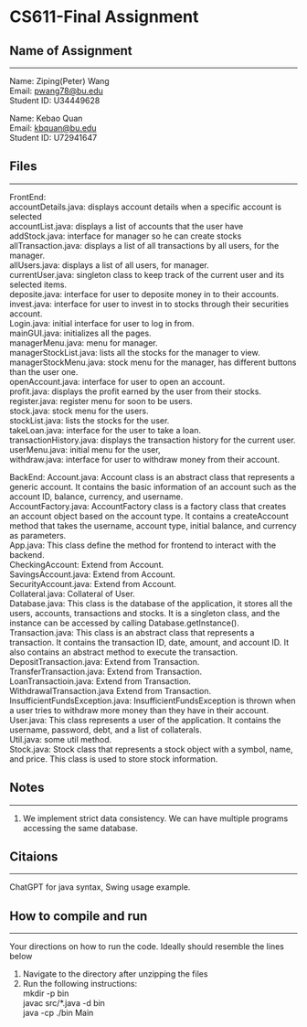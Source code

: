 # CS611-Final Assignment
## Name of Assignment
---------------------------------------------------------------------------
Name: Ziping(Peter) Wang  
Email: pwang78@bu.edu  
Student ID: U34449628  

Name: Kebao Quan  
Email: kbquan@bu.edu  
Student ID: U72941647  

## Files
---------------------------------------------------------------------------
FrontEnd:  
accountDetails.java: displays account details when a specific account is selected    
accountList.java: displays a list of accounts that the user have  
addStock.java: interface for manager so he can create stocks  
allTransaction.java: displays a list of all transactions by all users, for the manager.  
allUsers.java: displays a list of all users, for manager.  
currentUser.java: singleton class to keep track of the current user and its selected items.  
deposite.java: interface for user to deposite money in to their accounts.   
invest.java: interface for user to invest in to stocks through their securities account.  
Login.java: initial interface for user to log in from.  
mainGUI.java: initializes all the pages.  
managerMenu.java: menu for manager.  
managerStockList.java: lists all the stocks for the manager to view.  
managerStockMenu.java: stock menu for the manager, has different buttons than the user one.  
openAccount.java: interface for user to open an account.  
profit.java: displays the profit earned by the user from their stocks.  
register.java: register menu for soon to be users.  
stock.java: stock menu for the users.  
stockList.java: lists the stocks for the user.  
takeLoan.java: interface for the user to take a loan.  
transactionHistory.java: displays the transaction history for the current user.  
userMenu.java: initial menu for the user,  
withdraw.java: interface for user to withdraw money from their account.  

BackEnd:
Account.java:  Account class is an abstract class that represents a generic account. It contains the basic information of an account such as the account ID, balance, currency, and username.  
AccountFactory.java: AccountFactory class is a factory class that creates an account object based on the account type. It contains a createAccount method that takes the username, account type, initial balance, and currency as parameters.  
App.java: This class define the method for frontend to interact with the backend.  
CheckingAccount: Extend from Account.  
SavingsAccount.java: Extend from Account.  
SecurityAccount.java: Extend from Account.  
Collateral.java: Collateral of User.  
Database.java: This class is the database of the application, it stores all the users, accounts, transactions and stocks. It is a singleton class, and the instance can be accessed by calling Database.getInstance().  
Transaction.java: This class is an abstract class that represents a transaction. It contains the transaction ID, date, amount, and account ID. It also contains an abstract method to execute the transaction.  
DepositTransaction.java: Extend from Transaction.  
TransferTransaction.java: Extend from Transaction.  
LoanTransactioin.java: Extend from Transaction.  
WithdrawalTransaction.java Extend from Transaction.  
InsufficientFundsException.java: InsufficientFundsException is thrown when a user tries to withdraw more money than they have in their account.  
User.java: This class represents a user of the application. It contains the username, password, debt, and a list of collaterals.  
Util.java: some util method.  
Stock.java: Stock class that represents a stock object with a symbol, name, and price. This class is used to store stock information.  

## Notes
---------------------------------------------------------------------------
1. We implement strict data consistency. We can have multiple programs accessing the same database.

## Citaions
---------------------------------------------------------------------------
ChatGPT for java syntax, Swing usage example.


## How to compile and run
---------------------------------------------------------------------------
Your directions on how to run the code. Ideally should resemble the lines below

1. Navigate to the directory after unzipping the files
2. Run the following instructions:  
mkdir -p bin  
javac src/*.java -d bin  
java -cp ./bin Main
